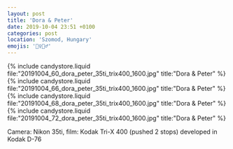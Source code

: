 ```yaml
---
layout: post
title: 'Dora & Peter'
date: 2019-10-04 23:51 +0100
categories: post
location: 'Szomod, Hungary'
emojis: '👰‍♀️🤵‍♂️'
---
```


{% include candystore.liquid file:"20191004_60_dora_peter_35ti_trix400_1600.jpg" title:"Dora & Peter" %}
{% include candystore.liquid file:"20191004_66_dora_peter_35ti_trix400_1600.jpg" title:"Dora & Peter" %}
{% include candystore.liquid file:"20191004_68_dora_peter_35ti_trix400_1600.jpg" title:"Dora & Peter" %}
{% include candystore.liquid file:"20191004_72_dora_peter_35ti_trix400_1600.jpg" title:"Dora & Peter" %}

Camera: Nikon 35ti, film: Kodak Tri-X 400 (pushed 2 stops) developed in Kodak D-76
